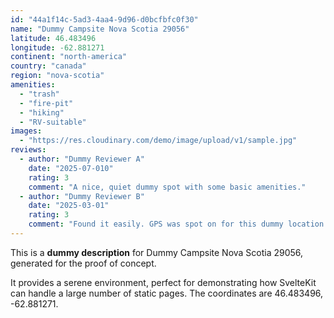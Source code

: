 ```yaml
---
id: "44a1f14c-5ad3-4aa4-9d96-d0bcfbfc0f30"
name: "Dummy Campsite Nova Scotia 29056"
latitude: 46.483496
longitude: -62.881271
continent: "north-america"
country: "canada"
region: "nova-scotia"
amenities:
  - "trash"
  - "fire-pit"
  - "hiking"
  - "RV-suitable"
images:
  - "https://res.cloudinary.com/demo/image/upload/v1/sample.jpg"
reviews:
  - author: "Dummy Reviewer A"
    date: "2025-07-010"
    rating: 3
    comment: "A nice, quiet dummy spot with some basic amenities."
  - author: "Dummy Reviewer B"
    date: "2025-03-01"
    rating: 3
    comment: "Found it easily. GPS was spot on for this dummy location."
---
```


This is a **dummy description** for Dummy Campsite Nova Scotia 29056, generated for the proof of concept.

It provides a serene environment, perfect for demonstrating how SvelteKit can handle a large number of static pages. The coordinates are 46.483496, -62.881271.
